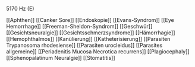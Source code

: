 5170 Hz (E)

[[Aphthen]]
[[Canker Sore]]
[[Endoskopie]]
[[Evans-Syndrom]]
[[Eye Hemorrhage]]
[[Freeman-Sheldon-Syndrom]]
[[Geschwür]]
[[Gesichtsneuralgie]]
[[Gesichtsschmerzsyndrome]]
[[Hämorrhagie]]
[[Hemophthalmos]]
[[Kanülierung]]
[[Katheterisierung]]
[[Parasiten Trypanosoma rhodesiense]]
[[Parasiten urocleidus]]
[[Parasites allgemeine]]
[[Periadenitis Mucosa Necrotica recurrens]]
[[Plagiocephaly]]
[[Sphenopalatinum Neuralgie]]
[[Stomatitis]]